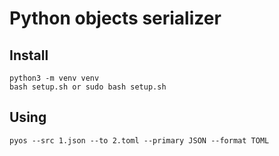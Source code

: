 # Python objects serializer

## Install
```
python3 -m venv venv
bash setup.sh or sudo bash setup.sh
```

## Using 
```
pyos --src 1.json --to 2.toml --primary JSON --format TOML
```